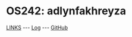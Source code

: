 ---
---

# OS242: adlynfakhreyza

[LINKS](LINKS/) --- [Log](TXT/mylog.txt) --- [GitHub](https://github.com/adlynfakhreyz/os242/)
